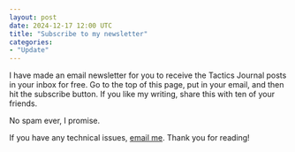```yaml
---
layout: post
date: 2024-12-17 12:00 UTC
title: "Subscribe to my newsletter"
categories:
- "Update"
---
```


I have made an email newsletter for you to receive the Tactics Journal posts in your inbox for free. Go to the top of this page, put in your email, and then hit the subscribe button. If you like my writing, share this with ten of your friends.

No spam ever, I promise.

If you have any technical issues, [email me](https://tacticsjournal.com/contact). Thank you for reading!